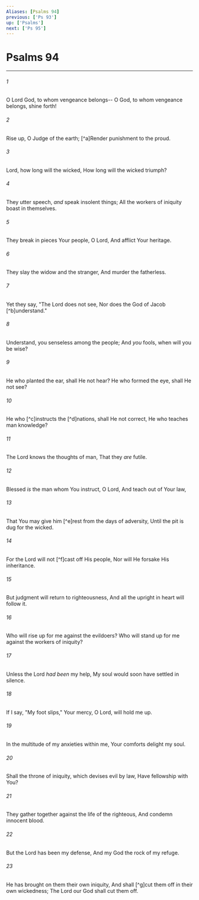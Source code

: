 ```yaml
---
Aliases: [Psalms 94]
previous: ['Ps 93']
up: ['Psalms']
next: ['Ps 95']
---
```

# Psalms 94

***


###### 1 
O Lord God, to whom vengeance belongs-- O God, to whom vengeance belongs, shine forth! 

###### 2 
Rise up, O Judge of the earth; [^a]Render punishment to the proud. 

###### 3 
Lord, how long will the wicked, How long will the wicked triumph? 

###### 4 
They utter speech, _and_ speak insolent things; All the workers of iniquity boast in themselves. 

###### 5 
They break in pieces Your people, O Lord, And afflict Your heritage. 

###### 6 
They slay the widow and the stranger, And murder the fatherless. 

###### 7 
Yet they say, "The Lord does not see, Nor does the God of Jacob [^b]understand." 

###### 8 
Understand, you senseless among the people; And _you_ fools, when will you be wise? 

###### 9 
He who planted the ear, shall He not hear? He who formed the eye, shall He not see? 

###### 10 
He who [^c]instructs the [^d]nations, shall He not correct, He who teaches man knowledge? 

###### 11 
The Lord knows the thoughts of man, That they _are_ futile. 

###### 12 
Blessed _is_ the man whom You instruct, O Lord, And teach out of Your law, 

###### 13 
That You may give him [^e]rest from the days of adversity, Until the pit is dug for the wicked. 

###### 14 
For the Lord will not [^f]cast off His people, Nor will He forsake His inheritance. 

###### 15 
But judgment will return to righteousness, And all the upright in heart will follow it. 

###### 16 
Who will rise up for me against the evildoers? Who will stand up for me against the workers of iniquity? 

###### 17 
Unless the Lord _had been_ my help, My soul would soon have settled in silence. 

###### 18 
If I say, "My foot slips," Your mercy, O Lord, will hold me up. 

###### 19 
In the multitude of my anxieties within me, Your comforts delight my soul. 

###### 20 
Shall the throne of iniquity, which devises evil by law, Have fellowship with You? 

###### 21 
They gather together against the life of the righteous, And condemn innocent blood. 

###### 22 
But the Lord has been my defense, And my God the rock of my refuge. 

###### 23 
He has brought on them their own iniquity, And shall [^g]cut them off in their own wickedness; The Lord our God shall cut them off.
